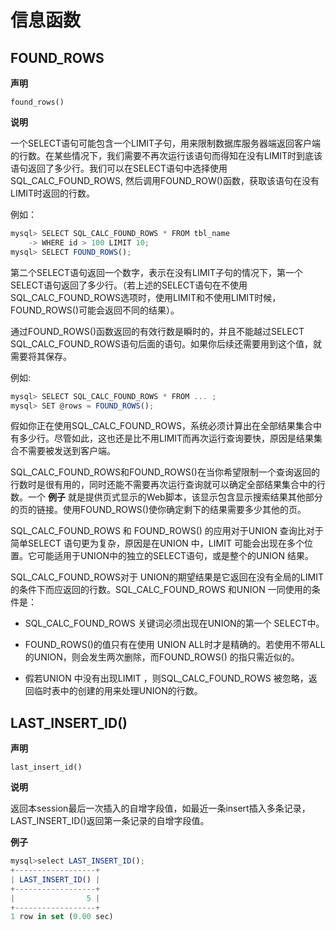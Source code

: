 信息函数 
=========================



FOUND_ROWS 
-------------------



**声明** 

`found_rows()`

**说明** 

一个SELECT语句可能包含一个LIMIT子句，用来限制数据库服务器端返回客户端的行数。在某些情况下，我们需要不再次运行该语句而得知在没有LIMIT时到底该语句返回了多少行。我们可以在SELECT语句中选择使用SQL_CALC_FOUND_ROWS, 然后调用FOUND_ROW()函数，获取该语句在没有LIMIT时返回的行数。

例如：

```javascript
mysql> SELECT SQL_CALC_FOUND_ROWS * FROM tbl_name
    -> WHERE id > 100 LIMIT 10;
mysql> SELECT FOUND_ROWS();
```



第二个SELECT语句返回一个数字，表示在没有LIMIT子句的情况下，第一个SELECT语句返回了多少行。（若上述的SELECT语句在不使用SQL_CALC_FOUND_ROWS选项时，使用LIMIT和不使用LIMIT时候， FOUND_ROWS()可能会返回不同的结果）。

通过FOUND_ROWS()函数返回的有效行数是瞬时的，并且不能越过SELECT SQL_CALC_FOUND_ROWS语句后面的语句。如果你后续还需要用到这个值，就需要将其保存。

例如:

```javascript
mysql> SELECT SQL_CALC_FOUND_ROWS * FROM ... ;
mysql> SET @rows = FOUND_ROWS();
```



假如你正在使用SQL_CALC_FOUND_ROWS，系统必须计算出在全部结果集合中有多少行。尽管如此，这也还是比不用LIMIT而再次运行查询要快，原因是结果集合不需要被发送到客户端。

SQL_CALC_FOUND_ROWS和FOUND_ROWS()在当你希望限制一个查询返回的行数时是很有用的，同时还能不需要再次运行查询就可以确定全部结果集合中的行数。一个 **例子** 就是提供页式显示的Web脚本，该显示包含显示搜索结果其他部分的页的链接。使用FOUND_ROWS()使你确定剩下的结果需要多少其他的页。

SQL_CALC_FOUND_ROWS 和 FOUND_ROWS() 的应用对于UNION 查询比对于简单SELECT 语句更为复杂，原因是在UNION 中，LIMIT 可能会出现在多个位置。它可能适用于UNION中的独立的SELECT语句，或是整个的UNION 结果。

SQL_CALC_FOUND_ROWS对于 UNION的期望结果是它返回在没有全局的LIMIT的条件下而应返回的行数。SQL_CALC_FOUND_ROWS 和UNION 一同使用的条件是：

* SQL_CALC_FOUND_ROWS 关键词必须出现在UNION的第一个 SELECT中。




<!-- -->

* FOUND_ROWS()的值只有在使用 UNION ALL时才是精确的。若使用不带ALL的UNION，则会发生两次删除，而FOUND_ROWS() 的指只需近似的。




<!-- -->

* 假若UNION 中没有出现LIMIT ，则SQL_CALC_FOUND_ROWS 被忽略，返回临时表中的创建的用来处理UNION的行数。






LAST_INSERT_ID() 
-------------------------

**声明** 

`last_insert_id()`

**说明** 

返回本session最后一次插入的自增字段值，如最近一条insert插入多条记录，LAST_INSERT_ID()返回第一条记录的自增字段值。

**例子** 

```javascript
mysql>select LAST_INSERT_ID();
+------------------+
| LAST_INSERT_ID() |
+------------------+
|                5 |
+------------------+
1 row in set (0.00 sec)
```


